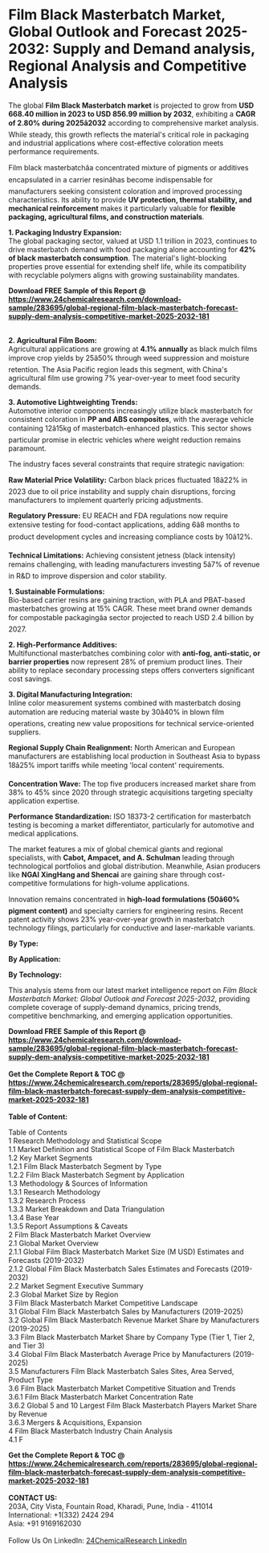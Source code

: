<h1>Film Black Masterbatch Market, Global Outlook and Forecast 2025-2032: Supply and Demand analysis, Regional Analysis and Competitive Analysis</h1><p>The global <strong>Film Black Masterbatch market</strong> is projected to grow from <strong>USD 668.40 million in 2023 to USD 856.99 million by 2032</strong>, exhibiting a <strong>CAGR of 2.80% during 2025â2032</strong> according to comprehensive market analysis. While steady, this growth reflects the material's critical role in packaging and industrial applications where cost-effective coloration meets performance requirements.</p><p>Film black masterbatchâa concentrated mixture of pigments or additives encapsulated in a carrier resinâhas become indispensable for manufacturers seeking consistent coloration and improved processing characteristics. Its ability to provide <strong>UV protection, thermal stability, and mechanical reinforcement</strong> makes it particularly valuable for <strong>flexible packaging, agricultural films, and construction materials</strong>.</p><p><strong>1. Packaging Industry Expansion:</strong><br>
The global packaging sector, valued at USD 1.1 trillion in 2023, continues to drive masterbatch demand with food packaging alone accounting for <strong>42% of black masterbatch consumption</strong>. The material's light-blocking properties prove essential for extending shelf life, while its compatibility with recyclable polymers aligns with growing sustainability mandates.</p><div><b>Download FREE Sample of this Report @ 
            <a href="https://www.24chemicalresearch.com/download-sample/283695/global-regional-film-black-masterbatch-forecast-supply-dem-analysis-competitive-market-2025-2032-181">
            https://www.24chemicalresearch.com/download-sample/283695/global-regional-film-black-masterbatch-forecast-supply-dem-analysis-competitive-market-2025-2032-181</a></b></div><br><p><strong>2. Agricultural Film Boom:</strong><br>
Agricultural applications are growing at <strong>4.1% annually</strong> as black mulch films improve crop yields by 25â50% through weed suppression and moisture retention. The Asia Pacific region leads this segment, with China's agricultural film use growing 7% year-over-year to meet food security demands.</p><p><strong>3. Automotive Lightweighting Trends:</strong><br>
Automotive interior components increasingly utilize black masterbatch for consistent coloration in <strong>PP and ABS composites</strong>, with the average vehicle containing 12â15kg of masterbatch-enhanced plastics. This sector shows particular promise in electric vehicles where weight reduction remains paramount.</p><p>The industry faces several constraints that require strategic navigation:</p><p><strong>Raw Material Price Volatility:</strong> Carbon black prices fluctuated 18â22% in 2023 due to oil price instability and supply chain disruptions, forcing manufacturers to implement quarterly pricing adjustments.</p><p><strong>Regulatory Pressure:</strong> EU REACH and FDA regulations now require extensive testing for food-contact applications, adding 6â8 months to product development cycles and increasing compliance costs by 10â12%.</p><p><strong>Technical Limitations:</strong> Achieving consistent jetness (black intensity) remains challenging, with leading manufacturers investing 5â7% of revenue in R&amp;D to improve dispersion and color stability.</p><p><strong>1. Sustainable Formulations:</strong><br>
Bio-based carrier resins are gaining traction, with PLA and PBAT-based masterbatches growing at 15% CAGR. These meet brand owner demands for compostable packagingâa sector projected to reach USD 2.4 billion by 2027.</p><p><strong>2. High-Performance Additives:</strong><br>
Multifunctional masterbatches combining color with <strong>anti-fog, anti-static, or barrier properties</strong> now represent 28% of premium product lines. Their ability to replace secondary processing steps offers converters significant cost savings.</p><p><strong>3. Digital Manufacturing Integration:</strong><br>
Inline color measurement systems combined with masterbatch dosing automation are reducing material waste by 30â40% in blown film operations, creating new value propositions for technical service-oriented suppliers.</p><p><strong>Regional Supply Chain Realignment:</strong> North American and European manufacturers are establishing local production in Southeast Asia to bypass 18â25% import tariffs while meeting 'local content' requirements.</p><p><strong>Concentration Wave:</strong> The top five producers increased market share from 38% to 45% since 2020 through strategic acquisitions targeting specialty application expertise.</p><p><strong>Performance Standardization:</strong> ISO 18373-2 certification for masterbatch testing is becoming a market differentiator, particularly for automotive and medical applications.</p><p>The market features a mix of global chemical giants and regional specialists, with <strong>Cabot, Ampacet, and A. Schulman</strong> leading through technological portfolios and global distribution. Meanwhile, Asian producers like <strong>NGAI XingHang and Shencai</strong> are gaining share through cost-competitive formulations for high-volume applications.</p><p>Innovation remains concentrated in <strong>high-load formulations (50â60% pigment content)</strong> and specialty carriers for engineering resins. Recent patent activity shows 23% year-over-year growth in masterbatch technology filings, particularly for conductive and laser-markable variants.</p><p><strong>By Type:</strong></p><p><strong>By Application:</strong></p><p><strong>By Technology:</strong></p><p>This analysis stems from our latest market intelligence report on <em>Film Black Masterbatch Market: Global Outlook and Forecast 2025-2032</em>, providing complete coverage of supply-demand dynamics, pricing trends, competitive benchmarking, and emerging application opportunities.</p><div><b>Download FREE Sample of this Report @ 
            <a href="https://www.24chemicalresearch.com/download-sample/283695/global-regional-film-black-masterbatch-forecast-supply-dem-analysis-competitive-market-2025-2032-181">
            https://www.24chemicalresearch.com/download-sample/283695/global-regional-film-black-masterbatch-forecast-supply-dem-analysis-competitive-market-2025-2032-181</a></b></div><br><div><b>Get the Complete Report & TOC @ 
            <a href="https://www.24chemicalresearch.com/reports/283695/global-regional-film-black-masterbatch-forecast-supply-dem-analysis-competitive-market-2025-2032-181">
            https://www.24chemicalresearch.com/reports/283695/global-regional-film-black-masterbatch-forecast-supply-dem-analysis-competitive-market-2025-2032-181</a></b></div><br>
            <b>Table of Content:</b><p>Table of Contents<br />
1 Research Methodology and Statistical Scope<br />
1.1 Market Definition and Statistical Scope of Film Black Masterbatch<br />
1.2 Key Market Segments<br />
1.2.1 Film Black Masterbatch Segment by Type<br />
1.2.2 Film Black Masterbatch Segment by Application<br />
1.3 Methodology & Sources of Information<br />
1.3.1 Research Methodology<br />
1.3.2 Research Process<br />
1.3.3 Market Breakdown and Data Triangulation<br />
1.3.4 Base Year<br />
1.3.5 Report Assumptions & Caveats<br />
2 Film Black Masterbatch Market Overview<br />
2.1 Global Market Overview<br />
2.1.1 Global Film Black Masterbatch Market Size (M USD) Estimates and Forecasts (2019-2032)<br />
2.1.2 Global Film Black Masterbatch Sales Estimates and Forecasts (2019-2032)<br />
2.2 Market Segment Executive Summary<br />
2.3 Global Market Size by Region<br />
3 Film Black Masterbatch Market Competitive Landscape<br />
3.1 Global Film Black Masterbatch Sales by Manufacturers (2019-2025)<br />
3.2 Global Film Black Masterbatch Revenue Market Share by Manufacturers (2019-2025)<br />
3.3 Film Black Masterbatch Market Share by Company Type (Tier 1, Tier 2, and Tier 3)<br />
3.4 Global Film Black Masterbatch Average Price by Manufacturers (2019-2025)<br />
3.5 Manufacturers Film Black Masterbatch Sales Sites, Area Served, Product Type<br />
3.6 Film Black Masterbatch Market Competitive Situation and Trends<br />
3.6.1 Film Black Masterbatch Market Concentration Rate<br />
3.6.2 Global 5 and 10 Largest Film Black Masterbatch Players Market Share by Revenue<br />
3.6.3 Mergers & Acquisitions, Expansion<br />
4 Film Black Masterbatch Industry Chain Analysis<br />
4.1 F</p><div><b>Get the Complete Report & TOC @ 
            <a href="https://www.24chemicalresearch.com/reports/283695/global-regional-film-black-masterbatch-forecast-supply-dem-analysis-competitive-market-2025-2032-181">
            https://www.24chemicalresearch.com/reports/283695/global-regional-film-black-masterbatch-forecast-supply-dem-analysis-competitive-market-2025-2032-181</a></b></div><br><b>CONTACT US:</b><br>
            203A, City Vista, Fountain Road, Kharadi, Pune, India - 411014<br>
            International: +1(332) 2424 294<br>
            Asia: +91 9169162030 <br><br>
            Follow Us On LinkedIn: <a href="https://www.linkedin.com/company/24chemicalresearch/">24ChemicalResearch LinkedIn</a>